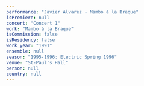 ```yaml
---
performance: "Javier Alvarez - Mambo à la Braque"
isPremiere: null
concert: "Concert 1"
work: "Mambo à la Braque"
isCommission: false
isResidency: false
work_year: "1991"
ensemble: null
season: "1995-1996: Electric Spring 1996"
venue: "St-Paul's Hall"
person: null
country: null
---
```


